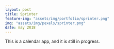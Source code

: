 ```yaml
---
layout: post
title: Sprinter
feature-img: "assets/img/portfolio/sprinter.png"
img: "assets/img/pexels/sprinter.png"
date: may 2018
---
```


This is a calendar app, and it is still in progress.